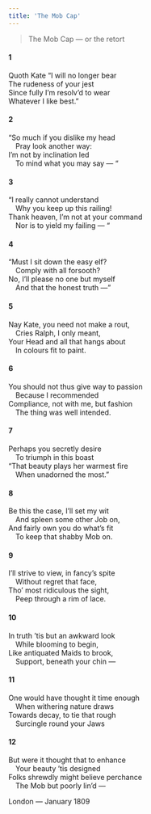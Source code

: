 ```yaml
---
title: 'The Mob Cap'
---
```


> The Mob Cap — or the retort  
  
#### 1

Quoth Kate “I will no longer bear  
The rudeness of your jest  
Since fully I’m resolv’d to wear  
Whatever I like best.”  
  
#### 2  
  
“So much if you dislike my head  
&emsp;Pray look another way:  
I’m not by inclination led  
&emsp;To mind what you may say — “  

#### 3  
  
“I really cannot understand  
&emsp;Why you keep up this railing!  
Thank heaven, I’m not at your command  
&emsp;Nor is to yield my failing — “  
 
#### 4  
  
“Must I sit down the easy elf?  
&emsp;Comply with all forsooth?  
No, I’ll please no one but myself  
&emsp;And that the honest truth —”  
  
#### 5  
  
Nay Kate, you need not make a rout,  
&emsp;Cries Ralph, I only meant,  
Your Head and all that hangs about  
&emsp;In colours fit to paint.  
  
#### 6  
  
You should not thus give way to passion  
&emsp;Because I recommended  
Compliance, not with me, but fashion  
&emsp;The thing was well intended.  
  
#### 7  
  
Perhaps you secretly desire  
&emsp;To triumph in this boast  
“That beauty plays her warmest fire  
&emsp;When unadorned the most.”  
  
#### 8  
  
Be this the case, I’ll set my wit  
&emsp;And spleen some other Job on,  
And fairly own you do what’s fit  
&emsp;To keep that shabby Mob on.  
 
#### 9  
  
I’ll strive to view, in fancy’s spite  
&emsp;Without regret that face,  
Tho’ most ridiculous the sight,  
&emsp;Peep through a rim of lace.  
  
#### 10  
  
In truth ’tis but an awkward look  
&emsp;While blooming to begin,  
Like antiquated Maids to brook,  
&emsp;Support, beneath your chin —  
  
#### 11  
  
One would have thought it time enough  
&emsp;When withering nature draws  
Towards decay, to tie that rough  
&emsp;Surcingle round your Jaws  
  
#### 12  
  
But were it thought that to enhance  
&emsp;Your beauty ’tis designed  
Folks shrewdly might believe perchance  
&emsp;The Mob but poorly lin’d —  
  
London — January 1809